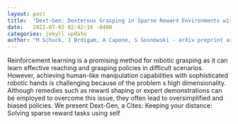 ```yaml
---
layout: post
title:  "Dext-Gen: Dexterous Grasping in Sparse Reward Environments with Full Orientation Control"
date:   2022-07-02 02:42:16 -0400
categories: jekyll update
author: "M Schuck, J Brdigam, A Capone, S Sosnowski - arXiv preprint arXiv , 2022"
---
```

Reinforcement learning is a promising method for robotic grasping as it can learn effective reaching and grasping policies in difficult scenarios. However, achieving human-like manipulation capabilities with sophisticated robotic hands is challenging because of the problem s high dimensionality. Although remedies such as reward shaping or expert demonstrations can be employed to overcome this issue, they often lead to oversimplified and biased policies. We present Dext-Gen, a  Cites: Keeping your distance: Solving sparse reward tasks using self